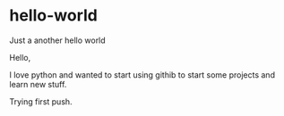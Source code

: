# hello-world
Just a another hello world

Hello,

I love python and wanted to start using githib to start some projects and learn new stuff. 

Trying first push.
